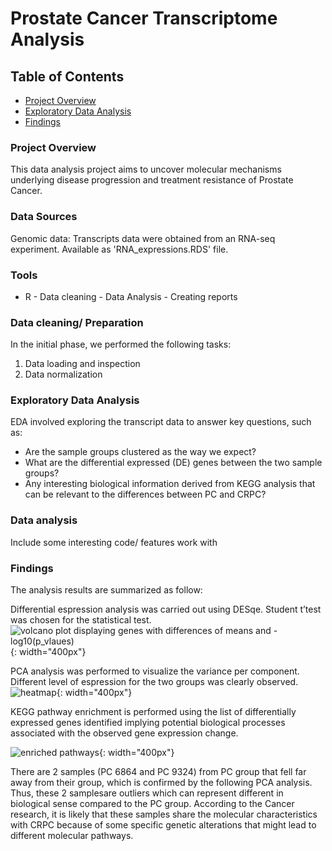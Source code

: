 # Prostate Cancer Transcriptome Analysis

## Table of Contents
- [Project Overview](#project-overview)
- [Exploratory Data Analysis](#exploratory-data-analysis)
- [Findings](#findings)

### Project Overview
This data analysis project aims to uncover molecular mechanisms underlying disease progression and treatment 
resistance of Prostate Cancer.

### Data Sources

Genomic data:  Transcripts data were obtained from an RNA-seq experiment. Available as 'RNA_expressions.RDS' file.

### Tools

- R - Data cleaning - Data Analysis - Creating reports

### Data cleaning/ Preparation

In the initial phase, we performed the following tasks:
1. Data loading and inspection
2. Data normalization

### Exploratory Data Analysis

EDA involved exploring the transcript data to answer key questions, such as:

- Are the sample groups clustered as the way we expect?
- What are the differential expressed (DE) genes between the two sample groups?
- Any interesting biological information derived from KEGG analysis that can be relevant to 
 the differences between PC and CRPC?

### Data analysis

Include some interesting code/ features work with

### Findings

The analysis results are summarized as follow:

Differential espression analysis was carried out using DESqe. Student t’test was chosen for the statistical
 test.
![volcano plot displaying genes with differences of means and -log10(p_vlaues)](https://github.com/chinguyen19/Bioinformatics-projects/assets/66997827/09b32518-6940-43a7-aeb5-7c1539f8887e){: width="400px"}

PCA analysis was performed to visualize the variance per component. Different level of espression for the two groups was clearly observed. 
![heatmap](https://github.com/chinguyen19/Bioinformatics-projects/assets/66997827/767a7076-7397-4fb3-99ae-de200d4a85f2){: width="400px"} 

 KEGG pathway enrichment is performed using the list of differentially expressed genes identified implying potential biological processes
 associated with the observed gene expression change. 
 
![enriched pathways](https://github.com/chinguyen19/Bioinformatics-projects/assets/66997827/a41f7091-60a7-4b47-92eb-a01475de51d0){: width="400px"} 

There are 2 samples (PC 6864 and PC 9324) from PC group that fell far away from their group, which is confirmed by the following PCA analysis. Thus, these 2 samplesare outliers which can represent different in biological sense compared to the PC group. According to the Cancer research, it is likely that these samples share the molecular characteristics with CRPC because of some specific genetic alterations that might lead to different molecular pathways.
